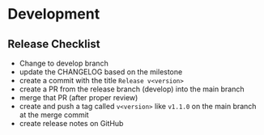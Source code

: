 # Development


## Release Checklist

* Change to develop branch
* update the CHANGELOG based on the milestone
* create a commit with the title `Release v<version>`
* create a PR from the release branch (develop) into the main branch
* merge that PR (after proper review)
* create and push a tag called `v<version>` like `v1.1.0` on the main branch at the merge commit
* create release notes on GitHub
